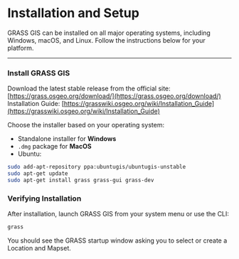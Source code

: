 # Installation and Setup

GRASS GIS can be installed on all major operating systems, including Windows, macOS, and Linux. Follow the instructions below for your platform.


---

### Install GRASS GIS

Download the latest stable release from the official site: [https://grass.osgeo.org/download/](https://grass.osgeo.org/download/)
Installation Guide: [https://grasswiki.osgeo.org/wiki/Installation_Guide](https://grasswiki.osgeo.org/wiki/Installation_Guide)

Choose the installer based on your operating system:

- Standalone installer for **Windows**
- `.dmg` package for **MacOS**
- Ubuntu:
```bash
sudo add-apt-repository ppa:ubuntugis/ubuntugis-unstable
sudo apt-get update
sudo apt-get install grass grass-gui grass-dev
```


### Verifying Installation
After installation, launch GRASS GIS from your system menu or use the CLI:
```bash
grass
```
You should see the GRASS startup window asking you to select or create a Location and Mapset.